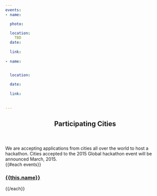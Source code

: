 ```yaml
---
events:
- name:

  photo:

  location:
    TBD
  date:
     
  link:
    
- name:


  location:
    
  date:
    
  link:
   
   
---
```

<section class="wrapper style3 container special">
  <header class="major">
    <h2> <strong>Participating Cities</strong></h2>
  </header>
We are accepting applications from cities all over the world to host a hackathon. Cities accepted to the 2015 Global hackathon event will be announced March, 2015.
  <div class="row">
    {{#each events}}
      <div class="6u">
        <a href="{{this.link}}">
          <section class="event-image" style="background-image: url({{../assets}}/images/events/{{this.photo}});">
            <div class="image-overlay">
              <h3>{{this.name}}</h3>
            </div>
          </section>
        </a>
      </div>
    {{/each}}
  </div>

</section>
